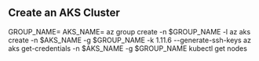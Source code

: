 
## Create an AKS Cluster
GROUP_NAME=<aks-resource-group-name>
AKS_NAME=<aks-resource-name>
az group create -n $GROUP_NAME -l <azure-region>
az aks create -n $AKS_NAME -g $GROUP_NAME -k 1.11.6 --generate-ssh-keys 
az aks get-credentials -n $AKS_NAME -g $GROUP_NAME
kubectl get nodes
